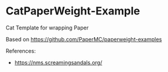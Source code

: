 # CatPaperWeight-Example
Cat Template for wrapping Paper

Based on https://github.com/PaperMC/paperweight-examples

References:
- https://nms.screamingsandals.org/

